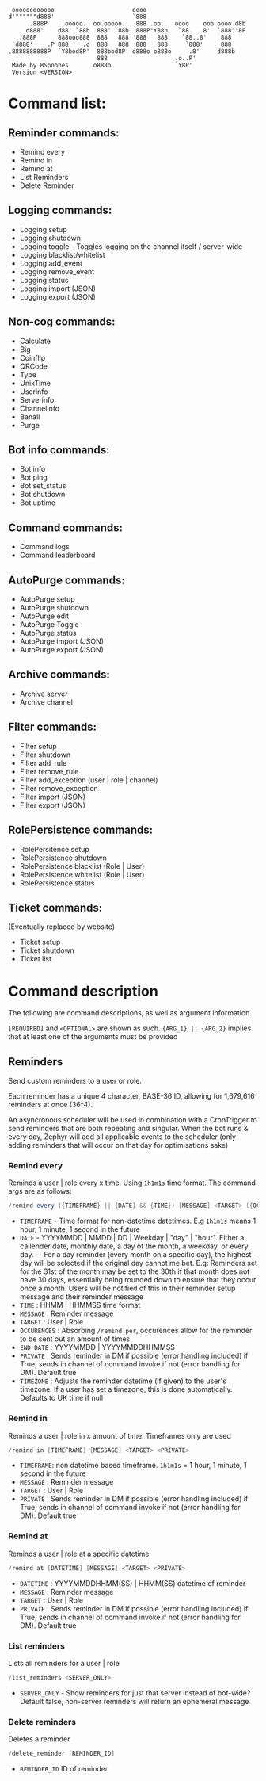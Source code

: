 ```
 oooooooooooo                      oooo                             
d'""""""d888'                      `888                             
      .888P    .ooooo.  oo.ooooo.   888 .oo.   oooo    ooo oooo d8b 
     d888'    d88' `88b  888' `88b  888P"Y88b   `88.  .8'  `888""8P 
   .888P      888ooo888  888   888  888   888    `88..8'    888     
  d888'    .P 888    .o  888   888  888   888     `888'     888     
.8888888888P  `Y8bod8P'  888bod8P' o888o o888o     .8'     d888b    
                         888                   .o..P'               
 Made by BSpoones       o888o                  `Y8P'                
 Version <VERSION>                                                               
```

# Command list:

## Reminder commands:
 - Remind every
 - Remind in
 - Remind at
 - List Reminders
 - Delete Reminder
 
## Logging commands:
 - Logging setup
 - Logging shutdown
 - Logging toggle - Toggles logging on the channel itself / server-wide
 - Logging blacklist/whitelist
 - Logging add_event
 - Logging remove_event
 - Logging status
 - Logging import (JSON)
 - Logging export (JSON)

## Non-cog commands:
 - Calculate
 - Big
 - Coinflip
 - QRCode
 - Type
 - UnixTime
 - Userinfo
 - Serverinfo
 - Channelinfo
 - Banall
 - Purge

## Bot info commands:
 - Bot info
 - Bot ping
 - Bot set_status
 - Bot shutdown
 - Bot uptime

## Command commands:
 - Command logs
 - Command leaderboard

## AutoPurge commands:
 - AutoPurge setup
 - AutoPurge shutdown
 - AutoPurge edit
 - AutoPurge Toggle
 - AutoPurge status
 - AutoPurge import (JSON)
 - AutoPurge export (JSON)

## Archive commands:
 - Archive server
 - Archive channel

## Filter commands:
 - Filter setup
 - Filter shutdown
 - Filter add_rule
 - Filter remove_rule
 - Filter add_exception (user | role | channel)
 - Filter remove_exception
 - Filter import (JSON)
 - Filter export (JSON)

## RolePersistence commands:
 - RolePersitence setup
 - RolePersistence shutdown
 - RolePersistence blacklist (Role | User)
 - RolePersistence whitelist (Role | User)
 - RolePersistence status

## Ticket commands:
  (Eventually replaced by website)
 - Ticket setup
 - Ticket shutdown
 - Ticket list 

# Command description

The following are command descriptions, as well as argument information.

`[REQUIRED]` and `<OPTIONAL>` are shown as such.
`{ARG_1} || {ARG_2}` implies that at least one of the arguments must be provided

## Reminders
Send custom reminders to a user or role. 

Each reminder has a unique 4 character, BASE-36 ID, allowing for 1,679,616 reminders at once (36^4).

An asyncronous scheduler will be used in combination with a CronTrigger to send reminders that are both repeating and singular. When the bot runs & every day, Zephyr will add all applicable events to the scheduler (only adding reminders that will occur on that day for optimisations sake)

### Remind every
Reminds a user | role every x time. Using `1h1m1s` time format. The command args are as follows:
```java
/remind every ({TIMEFRAME} || {DATE} && {TIME}) [MESSAGE] <TARGET> ({OCCURENCES} || {END_DATE}) <PRIVATE> <TIMEZONE>
``` 
 - `TIMEFRAME` - Time format for non-datetime datetimes. E.g `1h1m1s` means 1 hour, 1 minute, 1 second in the future
 - `DATE` - YYYYMMDD | MMDD | DD | Weekday | "day" | "hour". Either a callender date, monthly date, a day of the month, a weekday, or every day.
 -- For a day reminder (every month on a specific day), the highest day will be selected if the original day cannot me bet. E.g: Reminders set for the 31st of the month may be set to the 30th if that month does not have 30 days, essentially being rounded down to ensure that they occur once a month. Users will be notified of this in their reminder setup message and their reminder message
 - `TIME` : HHMM | HHMMSS time format
 - `MESSAGE` : Reminder message
 - `TARGET` : User | Role
 - `OCCURENCES` : Absorbing `/remind per`, occurences allow for the reminder to be sent out an amount of times
 - `END_DATE` : YYYYMMDD | YYYYMMDDHHMMSS
 - `PRIVATE` : Sends reminder in DM if possible (error handling included) if True, sends in channel of command invoke if not (error handling for DM). Default true
 - `TIMEZONE` : Adjusts the reminder datetime (if given) to the user's timezone. If a user has set a timezone, this is done automatically. Defaults to UK time if null 

### Remind in
Reminds a user | role in x amount of time. Timeframes only are used
```java
/remind in [TIMEFRAME] [MESSAGE] <TARGET> <PRIVATE>
```
 - `TIMEFRAME`: non datetime based timeframe. `1h1m1s` = 1 hour, 1 minute, 1 second in the future
 - `MESSAGE` : Reminder message
 - `TARGET` : User | Role
 - `PRIVATE` : Sends reminder in DM if possible (error handling included) if True, sends in channel of command invoke if not (error handling for DM). Default true

### Remind at
Reminds a user | role at a specific datetime
```java
/remind at [DATETIME] [MESSAGE] <TARGET> <PRIVATE>
```
 - `DATETIME` : YYYYMMDDHHMM(SS) | HHMM(SS) datetime of reminder
 - `MESSAGE` : Reminder message
 - `TARGET` : User | Role
 - `PRIVATE` : Sends reminder in DM if possible (error handling included) if True, sends in channel of command invoke if not (error handling for DM). Default true

### List reminders
Lists all reminders for a user | role
```java
/list_reminders <SERVER_ONLY>
```
 - `SERVER_ONLY` - Show reminders for just that server instead of bot-wide? Default false, non-server reminders will return an ephemeral message

### Delete reminders
Deletes a reminder
```java
/delete_reminder [REMINDER_ID]
```
 - `REMINDER_ID` ID of reminder